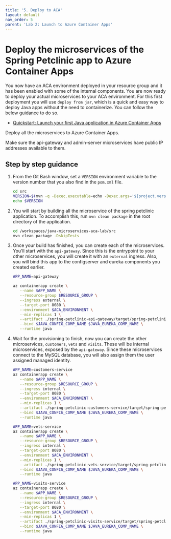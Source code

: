 ```yaml
---
title: '5. Deploy to ACA'
layout: default
nav_order: 5
parent: 'Lab 2: Launch to Azure Container Apps'
---
```


# Deploy the microservices of the Spring Petclinic app to Azure Container Apps

You now have an ACA environment deployed in your resource group and it has been enabled with some of the internal components. You are now ready to deploy your actual microservices to your ACA environment. For this first deployment you will use `deploy from jar`, which is a quick and easy way to deploy Java apps without the need to containerize. You can follow the below guidance to do so.

- [Quickstart: Launch your first Java application in Azure Container Apps](https://learn.microsoft.com/azure/container-apps/java-get-started?pivots=jar)

Deploy all the microservices to Azure Container Apps. 

Make sure the api-gateway and admin-server microservices have public IP addresses available to them. 


## Step by step guidance
   
1. From the Git Bash window, set a `VERSION` environment variable to the version number that you also find in the `pom.xml` file.

   ```bash
   cd src
   VERSION=$(mvn -q -Dexec.executable=echo -Dexec.args='${project.version}' --non-recursive exec:exec)
   echo $VERSION
   ```

1. You will start by building all the microservice of the spring petclinic application. To accomplish this, run `mvn clean package` in the root directory of the application.

   ```bash
   cd /workspaces/java-microservices-aca-lab/src
   mvn clean package -DskipTests
   ```

1. Once your build has finished, you can create each of the microservices. You'll start with the `api-gateway`. Since this is the entrypoint to your other microservices, you will create it with an `external` ingress. Also, you will bind this app to the configserver and eureka components you created earlier.

   ```bash
   APP_NAME=api-gateway

   az containerapp create \
      --name $APP_NAME \
      --resource-group $RESOURCE_GROUP \
      --ingress external \
      --target-port 8080 \
      --environment $ACA_ENVIRONMENT \
      --min-replicas 1 \
      --artifact ./spring-petclinic-api-gateway/target/spring-petclinic-api-gateway-$VERSION.jar \
      --bind $JAVA_CONFIG_COMP_NAME $JAVA_EUREKA_COMP_NAME \
      --runtime java
   ```

1. Wait for the provisioning to finish, now you can create the other microservices, `customers`, `vets` and `visits`. These will be internal microservices, exposed by the `api-gateway`. Since these microservices connect to the MySQL database, you will also assign them the user assigned managed identity.

   ```bash
   APP_NAME=customers-service
   az containerapp create \
      --name $APP_NAME \
      --resource-group $RESOURCE_GROUP \
      --ingress internal \
      --target-port 8080 \
      --environment $ACA_ENVIRONMENT \
      --min-replicas 1 \
      --artifact ./spring-petclinic-customers-service/target/spring-petclinic-customers-service-$VERSION.jar \
      --bind $JAVA_CONFIG_COMP_NAME $JAVA_EUREKA_COMP_NAME \
      --runtime java

   APP_NAME=vets-service
   az containerapp create \
      --name $APP_NAME \
      --resource-group $RESOURCE_GROUP \
      --ingress internal \
      --target-port 8080 \
      --environment $ACA_ENVIRONMENT \
      --min-replicas 1 \
      --artifact ./spring-petclinic-vets-service/target/spring-petclinic-vets-service-$VERSION.jar \
      --bind $JAVA_CONFIG_COMP_NAME $JAVA_EUREKA_COMP_NAME \
      --runtime java

   APP_NAME=visits-service
   az containerapp create \
      --name $APP_NAME \
      --resource-group $RESOURCE_GROUP \
      --ingress internal \
      --target-port 8080 \
      --environment $ACA_ENVIRONMENT \
      --min-replicas 1 \
      --artifact ./spring-petclinic-visits-service/target/spring-petclinic-visits-service-$VERSION.jar \
      --bind $JAVA_CONFIG_COMP_NAME $JAVA_EUREKA_COMP_NAME \
      --runtime java
   ```
